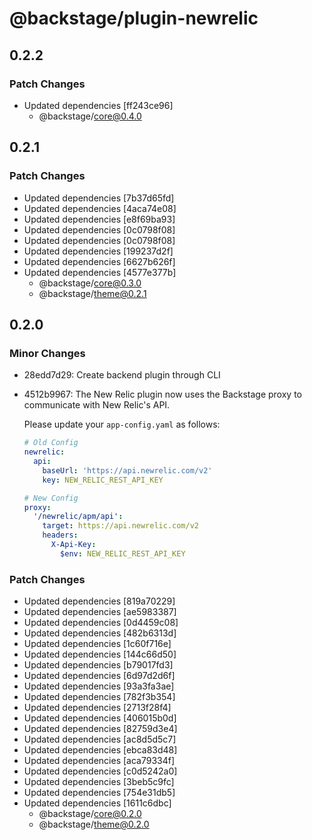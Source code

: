 # @backstage/plugin-newrelic

## 0.2.2

### Patch Changes

- Updated dependencies [ff243ce96]
  - @backstage/core@0.4.0

## 0.2.1

### Patch Changes

- Updated dependencies [7b37d65fd]
- Updated dependencies [4aca74e08]
- Updated dependencies [e8f69ba93]
- Updated dependencies [0c0798f08]
- Updated dependencies [0c0798f08]
- Updated dependencies [199237d2f]
- Updated dependencies [6627b626f]
- Updated dependencies [4577e377b]
  - @backstage/core@0.3.0
  - @backstage/theme@0.2.1

## 0.2.0

### Minor Changes

- 28edd7d29: Create backend plugin through CLI
- 4512b9967: The New Relic plugin now uses the Backstage proxy to communicate with New Relic's API.

  Please update your `app-config.yaml` as follows:

  ```yaml
  # Old Config
  newrelic:
    api:
      baseUrl: 'https://api.newrelic.com/v2'
      key: NEW_RELIC_REST_API_KEY
  ```

  ```yaml
  # New Config
  proxy:
    '/newrelic/apm/api':
      target: https://api.newrelic.com/v2
      headers:
        X-Api-Key:
          $env: NEW_RELIC_REST_API_KEY
  ```

### Patch Changes

- Updated dependencies [819a70229]
- Updated dependencies [ae5983387]
- Updated dependencies [0d4459c08]
- Updated dependencies [482b6313d]
- Updated dependencies [1c60f716e]
- Updated dependencies [144c66d50]
- Updated dependencies [b79017fd3]
- Updated dependencies [6d97d2d6f]
- Updated dependencies [93a3fa3ae]
- Updated dependencies [782f3b354]
- Updated dependencies [2713f28f4]
- Updated dependencies [406015b0d]
- Updated dependencies [82759d3e4]
- Updated dependencies [ac8d5d5c7]
- Updated dependencies [ebca83d48]
- Updated dependencies [aca79334f]
- Updated dependencies [c0d5242a0]
- Updated dependencies [3beb5c9fc]
- Updated dependencies [754e31db5]
- Updated dependencies [1611c6dbc]
  - @backstage/core@0.2.0
  - @backstage/theme@0.2.0
